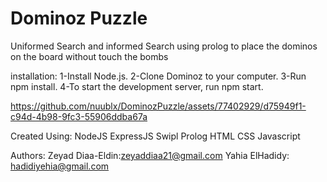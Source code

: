 # Dominoz Puzzle

Uniformed Search and informed Search using prolog to place the dominos on the board without touch the bombs

installation:
1-Install Node.js.
2-Clone Dominoz to your computer.
3-Run npm install.
4-To start the development server, run npm start.


https://github.com/nuublx/DominozPuzzle/assets/77402929/d75949f1-c94d-4b98-9fc3-55906ddba67a

Created Using:
NodeJS
ExpressJS
Swipl
Prolog
HTML
CSS
Javascript

Authors:
Zeyad Diaa-Eldin:zeyaddiaa21@gmail.com
Yahia ElHadidy: hadidiyehia@gmail.com
